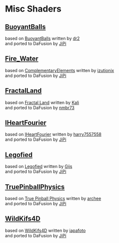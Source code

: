 
  <!--                                                             -->
  <!--           THIS IS AN AUTOMATICALLY GENERATED FILE           -->
  <!--                                                             -->
  <!--                  D O   N O T   E D I T ! ! !                -->
  <!--                                                             -->
  <!--  ALL CHANGES WILL BE OVERWRITTEN WITHOUT ANY FURTHER NOTICE -->
  <!--                                                             -->


# Misc Shaders

## **[BuoyantBalls](BuoyantBalls.md)**
based on [BuoyantBalls](https://www.shadertoy.com/view/MtsBW8) written by [dr2](https://www.shadertoy.com/user/dr2)<br />and ported to DaFusion by [JiPi](....//Site/Profiles/JiPi.md)

## **[Fire_Water](Fire_Water.md)**
based on [ComplementaryElements](https://www.shadertoy.com/view/tdsBz4) written by [izutionix](https://www.shadertoy.com/user/izutionix)<br />and ported to DaFusion by [JiPi](....//Site/Profiles/JiPi.md)

## **[FractalLand](FractalLand.md)**
based on [Fractal Land](https://www.shadertoy.com/view/XsBXWt) written by [Kali](https://www.shadertoy.com/user/Kali)<br />and ported to DaFusion by [nmbr73](....//Site/Profiles/nmbr73.md)

## **[IHeartFourier](IHeartFourier.md)**
based on [IHeartFourier](https://www.shadertoy.com/view/tltSWr) written by [harry7557558](https://www.shadertoy.com/user/harry7557558)<br />and ported to DaFusion by [JiPi](....//Site/Profiles/JiPi.md)

## **[Legofied](Legofied.md)**
based on [Legofied](https://www.shadertoy.com/view/XtBSzy) written by [Gijs](https://www.shadertoy.com/user/Gijs)<br />and ported to DaFusion by [JiPi](....//Site/Profiles/JiPi.md)

## **[TruePinballPhysics](TruePinballPhysics.md)**
based on [True Pinball Physics](https://www.shadertoy.com/view/4tBGRm) written by [archee](https://www.shadertoy.com/user/archee)<br />and ported to DaFusion by [JiPi](....//Site/Profiles/JiPi.md)

## **[WildKifs4D](WildKifs4D.md)**
based on [WildKifs4D](https://www.shadertoy.com/view/wttBzM) written by [iapafoto](https://www.shadertoy.com/user/iapafoto)<br />and ported to DaFusion by [JiPi](....//Site/Profiles/JiPi.md)

